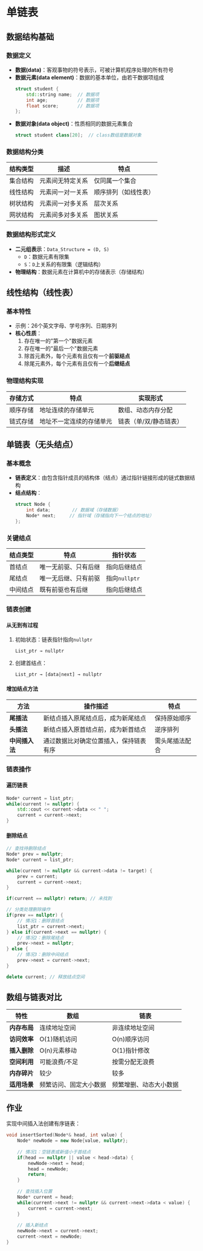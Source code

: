 # 单链表

## 数据结构基础
### 数据定义
- **数据(data)**：客观事物的符号表示，可被计算机程序处理的所有符号  
- **数据元素(data element)**：数据的基本单位，由若干数据项组成  
  ```cpp
  struct student {
      std::string name;  // 数据项
      int age;           // 数据项
      float score;       // 数据项
  };
  ```
- **数据对象(data object)**：性质相同的数据元素集合  
  ```cpp
  struct student class[20];  // class数组是数据对象
  ```

### 数据结构分类
| 结构类型   | 描述                     | 特点                 |
|------------|--------------------------|----------------------|
| 集合结构   | 元素间无特定关系         | 仅同属一个集合       |
| 线性结构   | 元素间一对一关系         | 顺序排列（如线性表） |
| 树状结构   | 元素间一对多关系         | 层次关系             |
| 网状结构   | 元素间多对多关系         | 图状关系             |

### 数据结构形式定义
- **二元组表示**：`Data_Structure = (D, S)`  
  - `D`：数据元素有限集  
  - `S`：`D`上关系的有限集（逻辑结构）  
- **物理结构**：数据元素在计算机中的存储表示（存储结构）  

## 线性结构（线性表）
### 基本特性
- 示例：26个英文字母、学号序列、日期序列  
- **核心性质**：  
  1. 存在唯一的"第一个"数据元素  
  2. 存在唯一的"最后一个"数据元素  
  3. 除首元素外，每个元素有且仅有一个**前驱结点**  
  4. 除尾元素外，每个元素有且仅有一个**后继结点**  

### 物理结构实现
| 存储方式 | 特点                     | 实现形式               |
|----------|--------------------------|------------------------|
| 顺序存储 | 地址连续的存储单元       | 数组、动态内存分配     |
| 链式存储 | 地址不一定连续的存储单元 | 链表（单/双/静态链表） |

## 单链表（无头结点）
### 基本概念
- **链表定义**：由包含指针成员的结构体（结点）通过指针链接形成的链式数据结构  
- **结点结构**：  
  ```cpp
  struct Node {
      int data;        // 数据域（存储数据）
      Node* next;     // 指针域（存储指向下一个结点的地址）
  };
  ```

### 关键结点
| 结点类型 | 特点                     | 指针状态     |
|----------|--------------------------|--------------|
| 首结点   | 唯一无前驱、只有后继     | 指向后继结点 |
| 尾结点   | 唯一无后继、只有前驱     | 指向`nullptr`|
| 中间结点 | 既有前驱也有后继         | 指向后继结点 |

### 链表创建
#### 从无到有过程
1. 初始状态：链表指针指向`nullptr`  
   ```
   List_ptr → nullptr
   ```
2. 创建首结点：  
   ```
   List_ptr → [data|next] → nullptr
   ```

#### 增加结点方法
| 方法         | 操作描述                                     | 特点               |
|--------------|----------------------------------------------|--------------------|
| **尾插法**   | 新结点插入原尾结点后，成为新尾结点           | 保持原始顺序       |
| **头插法**   | 新结点插入原首结点前，成为新首结点           | 逆序排列           |
| **中间插入法**| 通过数据比对确定位置插入，保持链表有序       | 需头尾插法配合     |

### 链表操作
#### 遍历链表
```cpp
Node* current = list_ptr;
while(current != nullptr) {
    std::cout << current->data << " ";
    current = current->next;
}
```

#### 删除结点
```cpp
// 查找待删除结点
Node* prev = nullptr;
Node* current = list_ptr;

while(current != nullptr && current->data != target) {
    prev = current;
    current = current->next;
}

if(current == nullptr) return; // 未找到

// 分类处理删除操作
if(prev == nullptr) { 
    // 情况1：删除首结点
    list_ptr = current->next;
} else if(current->next == nullptr) { 
    // 情况2：删除尾结点
    prev->next = nullptr;
} else { 
    // 情况3：删除中间结点
    prev->next = current->next;
}

delete current; // 释放结点空间
```

## 数组与链表对比
| 特性         | 数组                     | 链表                     |
|--------------|--------------------------|--------------------------|
| **内存布局** | 连续地址空间             | 非连续地址空间           |
| **访问效率** | O(1)随机访问             | O(n)顺序访问             |
| **插入删除** | O(n)元素移动             | O(1)指针修改             |
| **空间利用** | 可能浪费/不足            | 按需分配无浪费           |
| **内存碎片** | 较少                     | 较多                     |
| **适用场景** | 频繁访问、固定大小数据   | 频繁增删、动态大小数据   |

## 作业
实现中间插入法创建有序链表：  
```cpp
void insertSorted(Node*& head, int value) {
    Node* newNode = new Node{value, nullptr};
    
    // 情况1：空链表或新值小于首结点
    if(head == nullptr || value < head->data) {
        newNode->next = head;
        head = newNode;
        return;
    }
    
    // 查找插入位置
    Node* current = head;
    while(current->next != nullptr && current->next->data < value) {
        current = current->next;
    }
    
    // 插入新结点
    newNode->next = current->next;
    current->next = newNode;
}
```